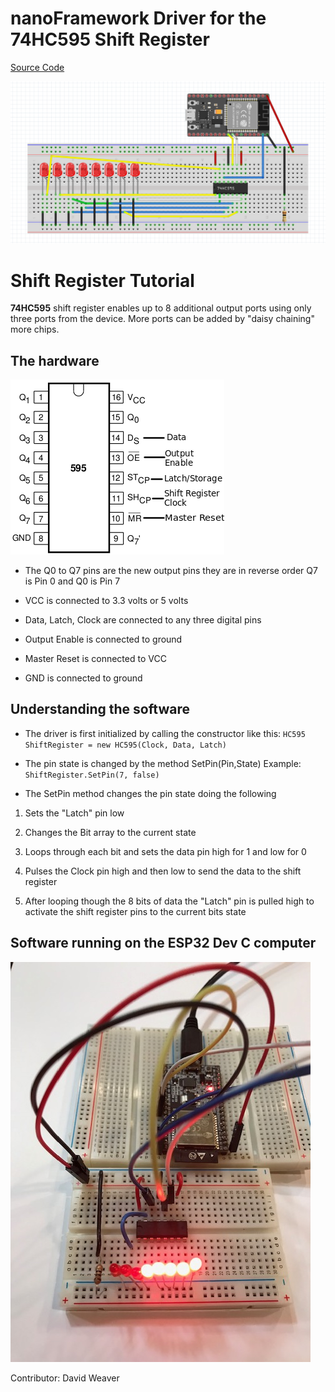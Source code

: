 
# nanoFramework Driver for the 74HC595 Shift Register

[Source Code](https://github.com/Dweaver309/Shift-Register-74HC595/tree/Source_Code)


![ScreenShot](https://github.com/Dweaver309/Shift-Register-74HC595/blob/Images/ShiftRegisterFritzing.png)

# Shift Register Tutorial


**74HC595** shift register enables up to 8 additional output ports using only three ports from the device. More ports can be added by "daisy chaining" more chips. 



## The hardware

![ScreenShot](https://github.com/Dweaver309/Shift-Register-74HC595/blob/Images/74HC595Pins.png)

- The Q0 to Q7 pins are the new output pins they are in reverse order Q7 is Pin 0 and Q0 is Pin 7

- VCC is connected to 3.3 volts or 5 volts

- Data, Latch, Clock are connected to any three digital pins 

- Output Enable is connected to ground

- Master Reset is connected to VCC

- GND is connected to ground

## Understanding the software

- The driver is first initialized by calling the constructor like this: `HC595 ShiftRegister = new HC595(Clock, Data, Latch)`

- The pin state is changed by the method SetPin(Pin,State) Example: `ShiftRegister.SetPin(7, false)`

- The SetPin method changes the pin state doing the following

1. Sets the "Latch" pin low

2. Changes the Bit array to the current state

3. Loops through each bit and sets the data pin high for 1 and low for 0

4. Pulses the Clock pin high and then low to send the data to the shift register

5. After looping though the 8 bits of data the "Latch" pin is pulled high to activate the shift register pins to the current bits state 

## Software running on the ESP32 Dev C computer

![ScreenShot](https://github.com/Dweaver309/Shift-Register-74HC595/blob/Images/ShiftRegisterBreadBoard.jpg)


Contributor: David Weaver
